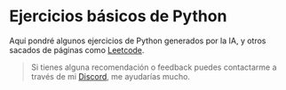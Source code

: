 # Ejercicios básicos de Python

Aquí pondré algunos ejercicios de Python generados por la IA, y otros sacados de páginas como [Leetcode](https://leetcode.com).

> Si tienes alguna recomendación o feedback puedes contactarme a través de mi [Discord](https://discordapp.com/users/446418348943867904), me ayudarías mucho.